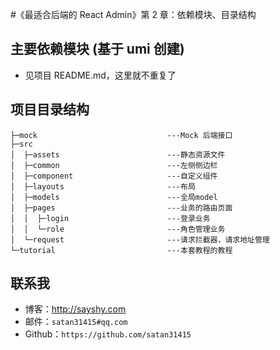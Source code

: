 #《最适合后端的 React Admin》第 2 章：依赖模块、目录结构


## 主要依赖模块 (基于 umi 创建)

- 见项目 README.md，这里就不重复了


## 项目目录结构

```
├─mock                             ---Mock 后端接口
├─src
│  ├─assets                        ---静态资源文件
│  ├─common                        ---左侧侧边栏
│  ├─component                     ---自定义组件
│  ├─layouts                       ---布局
│  ├─models                        ---全局model
│  ├─pages                         ---业务的路由页面
│  │  ├─login                      ---登录业务
│  │  └─role                       ---角色管理业务
│  └─request                       ---请求拦截器，请求地址管理
└─tutorial                         ---本套教程的教程
```


## 联系我

- 博客：<http://sayshy.com>
- 邮件：`satan31415#qq.com`
- Github：`https://github.com/satan31415`
